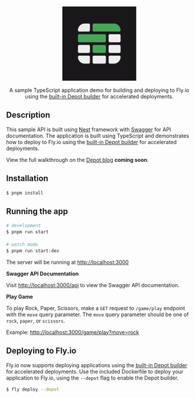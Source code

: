 <p align="center">
  <a href="http://nestjs.com/" target="blank"><img src="./.github/img/logo-mark-on-dark.svg" width="200" alt="Nest Logo" /></a>
</p>

<p align="center">A sample TypeScript application demo for building and deploying to Fly.io using the <a href="https://depot.dev/blog/fly-builds-powered-by-depot">built-in Depot builder</a> for accelerated deployments.</p>


## Description

This sample API is built using [Nest](https://docs.nestjs.com/) framework with [Swagger](https://swagger.io/) for API documentation. The application is built using TypeScript and demonstrates how to deploy to Fly.io using the [built-in Depot builder](https://depot.dev/blog/fly-builds-powered-by-depot) for accelerated deployments.

View the full walkthrough on the [Depot blog]() **coming soon**.

## Installation

```bash
$ pnpm install
```

## Running the app

```bash
# development
$ pnpm run start

# watch mode
$ pnpm run start:dev
```

The server will be running at [http://localhost:3000](http://localhost:3000)

**Swagger API Documentation**

Visit [http://localhost:3000/api](http://localhost:3000/api) to view the Swagger API documentation.

**Play Game**

To play Rock, Paper, Scissors, make a `GET` request to `/game/play` endpoint with the `move` query parameter. The `move` query parameter should be one of `rock`, `paper`, or `scissors`.

Example: [http://localhost:3000/game/play?move=rock](http://localhost:3000/game/play?move=rock)

## Deploying to Fly.io

Fly.io now supports deploying applications using the [built-in Depot builder](https://depot.dev/blog/fly-builds-powered-by-depot) for accelerated deployments. Use the included Dockerfile to deploy your application to Fly.io, using the `--depot` flag to enable the Depot builder.

```bash
$ fly deploy --depot
```
